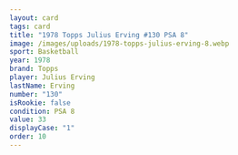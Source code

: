 ```yaml
---
layout: card
tags: card
title: "1978 Topps Julius Erving #130 PSA 8"
image: /images/uploads/1978-topps-julius-erving-8.webp
sport: Basketball
year: 1978
brand: Topps
player: Julius Erving
lastName: Erving
number: "130"
isRookie: false
condition: PSA 8
value: 33
displayCase: "1"
order: 10
---
```


